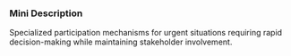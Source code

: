 ### Mini Description

Specialized participation mechanisms for urgent situations requiring rapid decision-making while maintaining stakeholder involvement.
